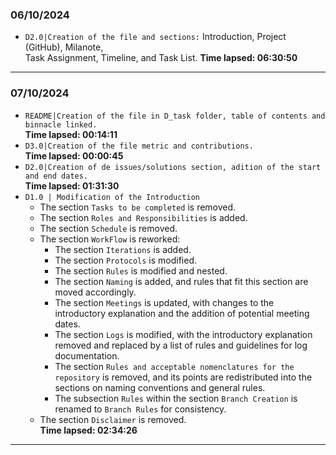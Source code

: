 ### 06/10/2024
- ``D2.0|Creation of the file and sections:`` Introduction, Project (GitHub), Milanote,  
Task Assignment, Timeline, and Task List. **Time lapsed: 06:30:50**
---
### 07/10/2024
- ``README|Creation of the file in D_task folder, table of contents and binnacle linked.``  
**Time lapsed: 00:14:11**
- ``D3.0|Creation of the file metric and contributions.``  
**Time lapsed: 00:00:45**
- ``D2.0|Creation of de issues/solutions section, adition of the start and end dates.``  
**Time lapsed: 01:31:30**
- `D1.0 | Modification of the Introduction`
  - The section `Tasks to be completed` is removed.
  - The section `Roles and Responsibilities` is added.
  - The section `Schedule` is removed.
  - The section `WorkFlow` is reworked:
     - The section `Iterations` is added.
     - The section `Protocols` is modified.
     - The section `Rules` is modified and nested.
     - The section `Naming` is added, and rules that fit this section are moved accordingly.
     - The section `Meetings` is updated, with changes to the introductory explanation and the addition of potential meeting dates.
     - The section `Logs` is modified, with the introductory explanation removed and replaced by a list of rules and guidelines for log documentation.
     - The section `Rules and acceptable nomenclatures for the repository` is removed, and its points are redistributed into the sections on naming conventions and general rules.
     - The subsection `Rules` within the section `Branch Creation` is renamed to `Branch Rules` for consistency.
  - The section `Disclaimer` is removed.  
**Time lapsed: 02:34:26**

---
